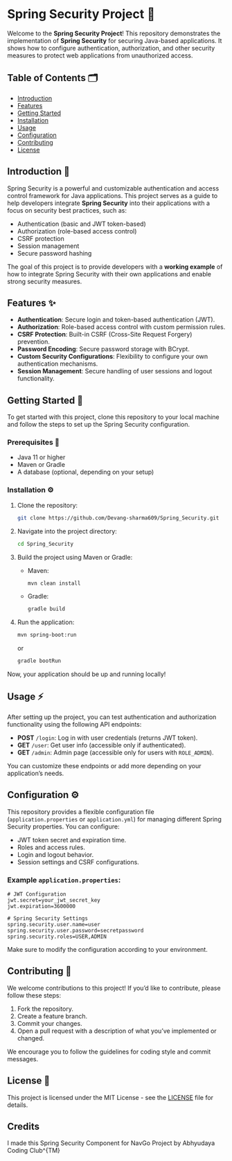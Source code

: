 # Spring Security Project 🚀

Welcome to the **Spring Security Project**! This repository demonstrates the implementation of **Spring Security** for securing Java-based applications. It shows how to configure authentication, authorization, and other security measures to protect web applications from unauthorized access.

## Table of Contents 🗂️
- [Introduction](#introduction)
- [Features](#features)
- [Getting Started](#getting-started)
- [Installation](#installation)
- [Usage](#usage)
- [Configuration](#configuration)
- [Contributing](#contributing)
- [License](#license)

## Introduction 🎯
Spring Security is a powerful and customizable authentication and access control framework for Java applications. This project serves as a guide to help developers integrate **Spring Security** into their applications with a focus on security best practices, such as:
- Authentication (basic and JWT token-based)
- Authorization (role-based access control)
- CSRF protection
- Session management
- Secure password hashing

The goal of this project is to provide developers with a **working example** of how to integrate Spring Security with their own applications and enable strong security measures.

## Features ✨
- **Authentication**: Secure login and token-based authentication (JWT).
- **Authorization**: Role-based access control with custom permission rules.
- **CSRF Protection**: Built-in CSRF (Cross-Site Request Forgery) prevention.
- **Password Encoding**: Secure password storage with BCrypt.
- **Custom Security Configurations**: Flexibility to configure your own authentication mechanisms.
- **Session Management**: Secure handling of user sessions and logout functionality.

## Getting Started 🚀

To get started with this project, clone this repository to your local machine and follow the steps to set up the Spring Security configuration.

### Prerequisites 🔧
- Java 11 or higher
- Maven or Gradle
- A database (optional, depending on your setup)
  
### Installation ⚙️
1. Clone the repository:
    ```bash
    git clone https://github.com/Devang-sharma609/Spring_Security.git
    ```

2. Navigate into the project directory:
    ```bash
    cd Spring_Security
    ```

3. Build the project using Maven or Gradle:
    - Maven:
      ```bash
      mvn clean install
      ```
    - Gradle:
      ```bash
      gradle build
      ```

4. Run the application:
    ```bash
    mvn spring-boot:run
    ```
    or
    ```bash
    gradle bootRun
    ```

Now, your application should be up and running locally!

## Usage ⚡
After setting up the project, you can test authentication and authorization functionality using the following API endpoints:

- **POST** `/login`: Log in with user credentials (returns JWT token).
- **GET** `/user`: Get user info (accessible only if authenticated).
- **GET** `/admin`: Admin page (accessible only for users with `ROLE_ADMIN`).

You can customize these endpoints or add more depending on your application’s needs.

## Configuration ⚙️

This repository provides a flexible configuration file (`application.properties` or `application.yml`) for managing different Spring Security properties. You can configure:

- JWT token secret and expiration time.
- Roles and access rules.
- Login and logout behavior.
- Session settings and CSRF configurations.

### Example `application.properties`:

```properties
# JWT Configuration
jwt.secret=your_jwt_secret_key
jwt.expiration=3600000

# Spring Security Settings
spring.security.user.name=user
spring.security.user.password=secretpassword
spring.security.roles=USER,ADMIN
```

Make sure to modify the configuration according to your environment.

## Contributing 🤝
We welcome contributions to this project! If you’d like to contribute, please follow these steps:

1. Fork the repository.
2. Create a feature branch.
3. Commit your changes.
4. Open a pull request with a description of what you’ve implemented or changed.

We encourage you to follow the guidelines for coding style and commit messages.

## License 📝
This project is licensed under the MIT License - see the [LICENSE](LICENSE) file for details.

## Credits
I made this Spring Security Component for NavGo Project by Abhyudaya Coding Club^{TM}
